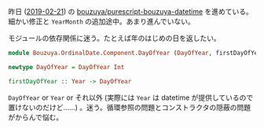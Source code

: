 昨日 ([2019-02-21][]) の [bouzuya/purescript-bouzuya-datetime][] を進めている。細かい修正と `YearMonth` の追加途中。あまり進んでいない。

モジュールの依存関係に迷う。たとえば年のはじめの日を返したい。

```purescript
module Bouzuya.OrdinalDate.Component.DayOfYear (DayOfYear, firstDayOfYear) where

newtype DayOfYear = DayOfYear Int

firstDayOfYear :: Year -> DayOfYear
```

`DayOfYear` or `Year` or それ以外 (実際には `Year` は datetime が提供しているので置けないのだけど……) 。迷う。循環参照の問題とコンストラクタの隠蔽の問題がからんで悩む。

[2019-02-21]: https://blog.bouzuya.net/2019/02/21/
[bouzuya/purescript-bouzuya-datetime]: https://github.com/bouzuya/purescript-bouzuya-datetime
